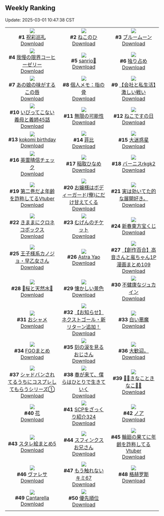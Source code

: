## Weekly Ranking
Update: 2025-03-01 10:47:38 CST

|      |      |      |
| :----: | :----: | :----: |
| ![](https://i.pixiv.re/c/240x480/img-master/img/2025/02/21/00/02/59/127455493_p0_master1200.jpg)<br>**#1** [祝彩巡礼](https://www.pixiv.net/artworks/127455493)<br>[Download](https://i.pixiv.re/img-original/img/2025/02/21/00/02/59/127455493_p0.png) | ![](https://i.pixiv.re/c/240x480/img-master/img/2025/02/22/12/58/03/127502847_p0_master1200.jpg)<br>**#2** [ねこのひ](https://www.pixiv.net/artworks/127502847)<br>[Download](https://i.pixiv.re/img-original/img/2025/02/22/12/58/03/127502847_p0.jpg) | ![](https://i.pixiv.re/c/240x480/img-master/img/2025/02/22/20/38/28/127516912_p0_master1200.jpg)<br>**#3** [ブルームーン](https://www.pixiv.net/artworks/127516912)<br>[Download](https://i.pixiv.re/img-original/img/2025/02/22/20/38/28/127516912_p0.jpg) |
| ![](https://i.pixiv.re/c/240x480/img-master/img/2025/02/23/07/30/01/127535167_p0_master1200.jpg)<br>**#4** [我慢の限界コーヒーゼリー](https://www.pixiv.net/artworks/127535167)<br>[Download](https://i.pixiv.re/img-original/img/2025/02/23/07/30/01/127535167_p0.jpg) | ![](https://i.pixiv.re/c/240x480/img-master/img/2025/02/21/00/01/12/127455341_p0_master1200.jpg)<br>**#5** [sanrio💌](https://www.pixiv.net/artworks/127455341)<br>[Download](https://i.pixiv.re/img-original/img/2025/02/21/00/01/12/127455341_p0.jpg) | ![](https://i.pixiv.re/c/240x480/img-master/img/2025/02/21/20/03/49/127478313_p0_master1200.jpg)<br>**#6** [独り占め](https://www.pixiv.net/artworks/127478313)<br>[Download](https://i.pixiv.re/img-original/img/2025/02/21/20/03/49/127478313_p0.jpg) |
| ![](https://i.pixiv.re/c/240x480/img-master/img/2025/02/22/21/13/01/127518375_p0_master1200.jpg)<br>**#7** [あの娘の味がするこの唇](https://www.pixiv.net/artworks/127518375)<br>[Download](https://i.pixiv.re/img-original/img/2025/02/22/21/13/01/127518375_p0.jpg) | ![](https://i.pixiv.re/c/240x480/img-master/img/2025/02/22/06/00/11/127494933_p0_master1200.jpg)<br>**#8** [個人メモ：指の骨](https://www.pixiv.net/artworks/127494933)<br>[Download](https://i.pixiv.re/img-original/img/2025/02/22/06/00/11/127494933_p0.jpg) | ![](https://i.pixiv.re/c/240x480/img-master/img/2025/02/21/12/00/12/127467152_p0_master1200.jpg)<br>**#9** [【会社と私生活】激しい戦い](https://www.pixiv.net/artworks/127467152)<br>[Download](https://i.pixiv.re/img-original/img/2025/02/21/12/00/12/127467152_p0.jpg) |
| ![](https://i.pixiv.re/c/240x480/img-master/img/2025/02/22/00/47/25/127489449_p0_master1200.jpg)<br>**#10** [いびってこない義母と義姉45話](https://www.pixiv.net/artworks/127489449)<br>[Download](https://i.pixiv.re/img-original/img/2025/02/22/00/47/25/127489449_p0.jpg) | ![](https://i.pixiv.re/c/240x480/img-master/img/2025/02/22/14/30/32/127505237_p0_master1200.jpg)<br>**#11** [無限の可能性](https://www.pixiv.net/artworks/127505237)<br>[Download](https://i.pixiv.re/img-original/img/2025/02/22/14/30/32/127505237_p0.jpg) | ![](https://i.pixiv.re/c/240x480/img-master/img/2025/02/22/19/36/45/127514555_p0_master1200.jpg)<br>**#12** [ねこですの日](https://www.pixiv.net/artworks/127514555)<br>[Download](https://i.pixiv.re/img-original/img/2025/02/22/19/36/45/127514555_p0.png) |
| ![](https://i.pixiv.re/c/240x480/img-master/img/2025/02/22/20/46/33/127517196_p0_master1200.jpg)<br>**#13** [kokomi birthday](https://www.pixiv.net/artworks/127517196)<br>[Download](https://i.pixiv.re/img-original/img/2025/02/22/20/46/33/127517196_p0.png) | ![](https://i.pixiv.re/c/240x480/img-master/img/2025/02/22/18/00/18/127510922_p0_master1200.jpg)<br>**#14** [菲比](https://www.pixiv.net/artworks/127510922)<br>[Download](https://i.pixiv.re/img-original/img/2025/02/22/18/00/18/127510922_p0.jpg) | ![](https://i.pixiv.re/c/240x480/img-master/img/2025/02/21/11/11/17/127466343_p0_master1200.jpg)<br>**#15** [大迷惑星](https://www.pixiv.net/artworks/127466343)<br>[Download](https://i.pixiv.re/img-original/img/2025/02/21/11/11/17/127466343_p0.jpg) |
| ![](https://i.pixiv.re/c/240x480/img-master/img/2025/02/21/20/36/15/127479398_p0_master1200.jpg)<br>**#16** [英霊晴信チェック](https://www.pixiv.net/artworks/127479398)<br>[Download](https://i.pixiv.re/img-original/img/2025/02/21/20/36/15/127479398_p0.jpg) | ![](https://i.pixiv.re/c/240x480/img-master/img/2025/02/21/20/20/09/127478859_p0_master1200.jpg)<br>**#17** [稲取ひなめ](https://www.pixiv.net/artworks/127478859)<br>[Download](https://i.pixiv.re/img-original/img/2025/02/21/20/20/09/127478859_p0.jpg) | ![](https://i.pixiv.re/c/240x480/img-master/img/2025/02/22/00/00/52/127487228_p0_master1200.jpg)<br>**#18** [バーニスrkgk2](https://www.pixiv.net/artworks/127487228)<br>[Download](https://i.pixiv.re/img-original/img/2025/02/22/00/00/52/127487228_p0.jpg) |
| ![](https://i.pixiv.re/c/240x480/img-master/img/2025/02/22/21/09/48/127518231_p0_master1200.jpg)<br>**#19** [第二巻だよ年齢を詐称してるVtuber](https://www.pixiv.net/artworks/127518231)<br>[Download](https://i.pixiv.re/img-original/img/2025/02/22/21/09/48/127518231_p0.png) | ![](https://i.pixiv.re/c/240x480/img-master/img/2025/02/22/18/52/43/127511784_p0_master1200.jpg)<br>**#20** [お嬢様はボディーガード(俺)にだけ甘えてくる](https://www.pixiv.net/artworks/127511784)<br>[Download](https://i.pixiv.re/img-original/img/2025/02/22/18/52/43/127511784_p0.png) | ![](https://i.pixiv.re/c/240x480/img-master/img/2025/02/23/15/44/08/127545993_p0_master1200.jpg)<br>**#21** [実は効いてた的な展開好き。](https://www.pixiv.net/artworks/127545993)<br>[Download](https://i.pixiv.re/img-original/img/2025/02/23/15/44/08/127545993_p0.jpg) |
| ![](https://i.pixiv.re/c/240x480/img-master/img/2025/02/22/20/01/20/127515497_p0_master1200.jpg)<br>**#22** [きままにクロネコボックス](https://www.pixiv.net/artworks/127515497)<br>[Download](https://i.pixiv.re/img-original/img/2025/02/22/20/01/20/127515497_p0.png) | ![](https://i.pixiv.re/c/240x480/img-master/img/2025/02/22/00/30/01/127488834_p0_master1200.jpg)<br>**#23** [むげんのチケット](https://www.pixiv.net/artworks/127488834)<br>[Download](https://i.pixiv.re/img-original/img/2025/02/22/00/30/01/127488834_p0.jpg) | ![](https://i.pixiv.re/c/240x480/img-master/img/2025/02/21/00/13/50/127455978_p0_master1200.jpg)<br>**#24** [新春東方宝くじ](https://www.pixiv.net/artworks/127455978)<br>[Download](https://i.pixiv.re/img-original/img/2025/02/21/00/13/50/127455978_p0.jpg) |
| ![](https://i.pixiv.re/c/240x480/img-master/img/2025/02/22/20/38/38/127516917_p0_master1200.jpg)<br>**#25** [王子様系カノジョ・早乙女さん](https://www.pixiv.net/artworks/127516917)<br>[Download](https://i.pixiv.re/img-original/img/2025/02/22/20/38/38/127516917_p0.jpg) | ![](https://i.pixiv.re/c/240x480/img-master/img/2025/02/22/04/47/37/127494117_p0_master1200.jpg)<br>**#26** [Astra Yao](https://www.pixiv.net/artworks/127494117)<br>[Download](https://i.pixiv.re/img-original/img/2025/02/22/04/47/37/127494117_p0.jpg) | ![](https://i.pixiv.re/c/240x480/img-master/img/2025/02/22/00/02/59/127487504_p0_master1200.jpg)<br>**#27** [【創作百合】高音さんと嵐ちゃん1P漫画まとめ109](https://www.pixiv.net/artworks/127487504)<br>[Download](https://i.pixiv.re/img-original/img/2025/02/22/00/02/59/127487504_p0.jpg) |
| ![](https://i.pixiv.re/c/240x480/img-master/img/2025/02/22/14/57/24/127505880_p0_master1200.jpg)<br>**#28** [🌸桜と天然水🌸](https://www.pixiv.net/artworks/127505880)<br>[Download](https://i.pixiv.re/img-original/img/2025/02/22/14/57/24/127505880_p0.png) | ![](https://i.pixiv.re/c/240x480/img-master/img/2025/02/23/22/00/01/127558939_p0_master1200.jpg)<br>**#29** [懐かしい景色](https://www.pixiv.net/artworks/127558939)<br>[Download](https://i.pixiv.re/img-original/img/2025/02/23/22/00/01/127558939_p0.jpg) | ![](https://i.pixiv.re/c/240x480/img-master/img/2025/02/21/17/24/35/127473231_p0_master1200.jpg)<br>**#30** [不健康なジュカイン](https://www.pixiv.net/artworks/127473231)<br>[Download](https://i.pixiv.re/img-original/img/2025/02/21/17/24/35/127473231_p0.jpg) |
| ![](https://i.pixiv.re/c/240x480/img-master/img/2025/02/22/20/12/51/127515969_p0_master1200.jpg)<br>**#31** [おシャメ](https://www.pixiv.net/artworks/127515969)<br>[Download](https://i.pixiv.re/img-original/img/2025/02/22/20/12/51/127515969_p0.jpg) | ![](https://i.pixiv.re/c/240x480/img-master/img/2025/02/22/20/00/32/127515424_p0_master1200.jpg)<br>**#32** [【お知らせ】ネクストゴール・新リターン追加！](https://www.pixiv.net/artworks/127515424)<br>[Download](https://i.pixiv.re/img-original/img/2025/02/22/20/00/32/127515424_p0.png) | ![](https://i.pixiv.re/c/240x480/img-master/img/2025/02/21/00/00/21/127455184_p0_master1200.jpg)<br>**#33** [白い悪魔](https://www.pixiv.net/artworks/127455184)<br>[Download](https://i.pixiv.re/img-original/img/2025/02/21/00/00/21/127455184_p0.jpg) |
| ![](https://i.pixiv.re/c/240x480/img-master/img/2025/02/23/16/30/05/127547189_p0_master1200.jpg)<br>**#34** [FGOまとめ](https://www.pixiv.net/artworks/127547189)<br>[Download](https://i.pixiv.re/img-original/img/2025/02/23/16/30/05/127547189_p0.png) | ![](https://i.pixiv.re/c/240x480/img-master/img/2025/02/22/23/24/17/127524224_p0_master1200.jpg)<br>**#35** [刻の涙を見るおじさん](https://www.pixiv.net/artworks/127524224)<br>[Download](https://i.pixiv.re/img-original/img/2025/02/22/23/24/17/127524224_p0.jpg) | ![](https://i.pixiv.re/c/240x480/img-master/img/2025/02/22/21/08/49/127518047_p0_master1200.jpg)<br>**#36** [大歓迎。](https://www.pixiv.net/artworks/127518047)<br>[Download](https://i.pixiv.re/img-original/img/2025/02/22/21/08/49/127518047_p0.jpg) |
| ![](https://i.pixiv.re/c/240x480/img-master/img/2025/02/22/12/45/06/127502546_p0_master1200.jpg)<br>**#37** [シャドバンされてるうちにコスプレしてもらうシリーズ①](https://www.pixiv.net/artworks/127502546)<br>[Download](https://i.pixiv.re/img-original/img/2025/02/22/12/45/06/127502546_p0.png) | ![](https://i.pixiv.re/c/240x480/img-master/img/2025/02/22/00/00/20/127487084_p0_master1200.jpg)<br>**#38** [春が来て、僕らはひとりで生きていく](https://www.pixiv.net/artworks/127487084)<br>[Download](https://i.pixiv.re/img-original/img/2025/02/22/00/00/20/127487084_p0.jpg) | ![](https://i.pixiv.re/c/240x480/img-master/img/2025/02/22/14/12/46/127504792_p0_master1200.jpg)<br>**#39** [🌺🌻きなこときなこ🌻🌷](https://www.pixiv.net/artworks/127504792)<br>[Download](https://i.pixiv.re/img-original/img/2025/02/22/14/12/46/127504792_p0.jpg) |
| ![](https://i.pixiv.re/c/240x480/img-master/img/2025/02/21/00/00/18/127455162_p0_master1200.jpg)<br>**#40** [花](https://www.pixiv.net/artworks/127455162)<br>[Download](https://i.pixiv.re/img-original/img/2025/02/21/00/00/18/127455162_p0.png) | ![](https://i.pixiv.re/c/240x480/img-master/img/2025/02/22/21/00/42/127517842_p0_master1200.jpg)<br>**#41** [SCPをざっくり紹介324](https://www.pixiv.net/artworks/127517842)<br>[Download](https://i.pixiv.re/img-original/img/2025/02/22/21/00/42/127517842_p0.jpg) | ![](https://i.pixiv.re/c/240x480/img-master/img/2025/02/22/17/37/25/127503605_p0_master1200.jpg)<br>**#42** [ノア](https://www.pixiv.net/artworks/127503605)<br>[Download](https://i.pixiv.re/img-original/img/2025/02/22/17/37/25/127503605_p0.png) |
| ![](https://i.pixiv.re/c/240x480/img-master/img/2025/02/23/15/00/46/127544934_p0_master1200.jpg)<br>**#43** [スタレ絵まとめ5](https://www.pixiv.net/artworks/127544934)<br>[Download](https://i.pixiv.re/img-original/img/2025/02/23/15/00/46/127544934_p0.jpg) | ![](https://i.pixiv.re/c/240x480/img-master/img/2025/02/26/17/48/57/127516065_p0_master1200.jpg)<br>**#44** [スフィンクスお兄さん](https://www.pixiv.net/artworks/127516065)<br>[Download](https://i.pixiv.re/img-original/img/2025/02/26/17/48/57/127516065_p0.jpg) | ![](https://i.pixiv.re/c/240x480/img-master/img/2025/02/21/21/18/46/127480913_p0_master1200.jpg)<br>**#45** [輪廻の果てに年齢を詐称してるVtuber](https://www.pixiv.net/artworks/127480913)<br>[Download](https://i.pixiv.re/img-original/img/2025/02/21/21/18/46/127480913_p0.png) |
| ![](https://i.pixiv.re/c/240x480/img-master/img/2025/02/21/00/39/13/127456793_p0_master1200.jpg)<br>**#46** [ヴァレサ](https://www.pixiv.net/artworks/127456793)<br>[Download](https://i.pixiv.re/img-original/img/2025/02/21/00/39/13/127456793_p0.jpg) | ![](https://i.pixiv.re/c/240x480/img-master/img/2025/02/22/19/46/52/127514896_p0_master1200.jpg)<br>**#47** [もう触れないキミ67](https://www.pixiv.net/artworks/127514896)<br>[Download](https://i.pixiv.re/img-original/img/2025/02/22/19/46/52/127514896_p0.jpg) | ![](https://i.pixiv.re/c/240x480/img-master/img/2025/02/22/16/55/34/127508955_p0_master1200.jpg)<br>**#48** [格赫罗斯](https://www.pixiv.net/artworks/127508955)<br>[Download](https://i.pixiv.re/img-original/img/2025/02/22/16/55/34/127508955_p0.jpg) |
| ![](https://i.pixiv.re/c/240x480/img-master/img/2025/02/21/16/27/24/127472003_p0_master1200.jpg)<br>**#49** [Cantarella](https://www.pixiv.net/artworks/127472003)<br>[Download](https://i.pixiv.re/img-original/img/2025/02/21/16/27/24/127472003_p0.png) | ![](https://i.pixiv.re/c/240x480/img-master/img/2025/02/22/21/13/11/127518379_p0_master1200.jpg)<br>**#50** [優先順位](https://www.pixiv.net/artworks/127518379)<br>[Download](https://i.pixiv.re/img-original/img/2025/02/22/21/13/11/127518379_p0.png) |
|      |
